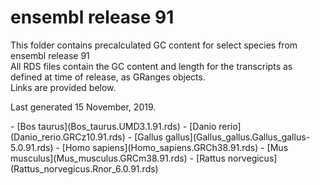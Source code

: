 # ensembl release 91

<p>This folder contains precalculated GC content for select species from ensembl release 91<br>
All RDS files contain the GC content and length for the transcripts as defined at time of release, as GRanges objects.<br>
Links are provided below.</p>

<p>Last generated 15 November, 2019.</p>
- [Bos taurus](Bos_taurus.UMD3.1.91.rds)
- [Danio rerio](Danio_rerio.GRCz10.91.rds)
- [Gallus gallus](Gallus_gallus.Gallus_gallus-5.0.91.rds)
- [Homo sapiens](Homo_sapiens.GRCh38.91.rds)
- [Mus musculus](Mus_musculus.GRCm38.91.rds)
- [Rattus norvegicus](Rattus_norvegicus.Rnor_6.0.91.rds)